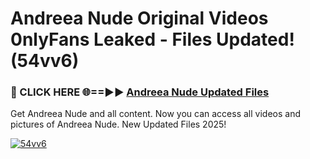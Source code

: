 # Andreea Nude Original Videos 0nlyFans Leaked - Files Updated! (54vv6)

<h3>🔴 CLICK HERE 🌐==►► <a href="https://tinyurl.com/52m3yx9h" rel="nofollow">Andreea Nude Updated Files</a></h3>

Get Andreea Nude and all content. Now you can access all videos and pictures of Andreea Nude. New Updated Files 2025!

[![54vv6](https://i.imgur.com/TnHtlc8.gif)](https://tinyurl.com/52m3yx9h)
